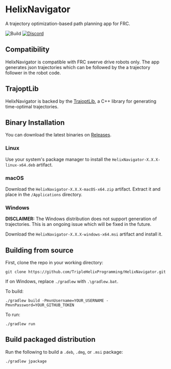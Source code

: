 # HelixNavigator

A trajectory optimization-based path planning app for FRC.

![Build](https://github.com/TripleHelixProgramming/HelixNavigator/actions/workflows/build.yml/badge.svg)
[![Discord](https://img.shields.io/discord/975739302933856277?color=%23738ADB&label=Join%20our%20Discord&logo=discord&logoColor=white)](https://discord.gg/ad2EEZZwsS)

## Compatibility

HelixNavigator is compatible with FRC swerve drive robots only. The app generates json trajectories which can be followed by the a trajectory follower in the robot code.

## TrajoptLib

HelixNavigator is backed by the [TrajoptLib](https://github.com/SleipnirGroup/TrajoptLib), a C++ library for generating time-optimal trajectories.

## Binary Installation

You can download the latest binaries on [Releases](https://github.com/TripleHelixProgramming/HelixNavigator/releases).

### Linux

Use your system's package manager to install the `HelixNavigator-X.X.X-linux-x64.deb` artifact.

### macOS

Download the `HelixNavigator-X.X.X-macOS-x64.zip` artifact. Extract it and place in the `/Applications` directory.

### Windows

**DISCLAIMER:** The Windows distribution does not support generation of trajectories. This is an ongoing issue which will be fixed in the future.

Download the `HelixNavigator-X.X.X-windows-x64.msi` artifact and install it.

## Building from source

First, clone the repo in your working directory:
```
git clone https://github.com/TripleHelixProgramming/HelixNavigator.git
```

If on Windows, replace `./gradlew` with `.\gradlew.bat`.

To build:
```
./gradlew build -PmvnUsername=YOUR_USERNAME -PmvnPassword=YOUR_GITHUB_TOKEN
```

To run:
```
./gradlew run
```

## Build packaged distribution

Run the following to build a `.deb`, `.dmg`, or `.msi` package:

```
./gradlew jpackage
```
